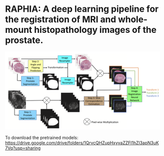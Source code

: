 # RAPHIA: A deep learning pipeline for the registration of MRI and whole-mount histopathology images of the prostate.
![](RAPHIA_Pipeline.png)

To download the pretrained models: https://drive.google.com/drive/folders/1QrvcQHZupHxyvaZZFl1hZI3apN3uK7Vq?usp=sharing
